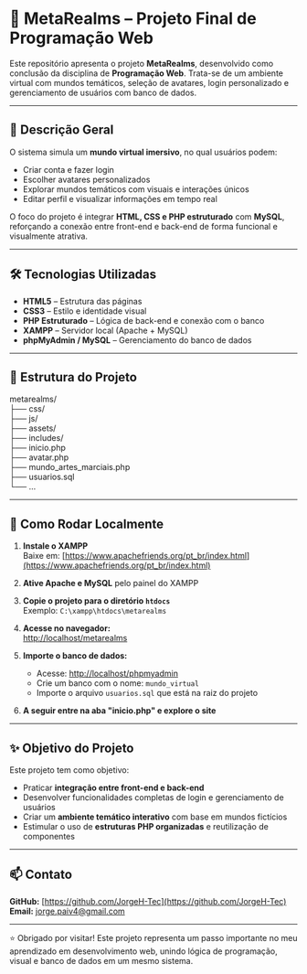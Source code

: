 # 🧠 MetaRealms – Projeto Final de Programação Web

Este repositório apresenta o projeto **MetaRealms**, desenvolvido como conclusão da disciplina de **Programação Web**. Trata-se de um ambiente virtual com mundos temáticos, seleção de avatares, login personalizado e gerenciamento de usuários com banco de dados.

---

## 🧩 Descrição Geral

O sistema simula um **mundo virtual imersivo**, no qual usuários podem:

- Criar conta e fazer login  
- Escolher avatares personalizados  
- Explorar mundos temáticos com visuais e interações únicos  
- Editar perfil e visualizar informações em tempo real  

O foco do projeto é integrar **HTML, CSS e PHP estruturado** com **MySQL**, reforçando a conexão entre front-end e back-end de forma funcional e visualmente atrativa.

---

## 🛠️ Tecnologias Utilizadas

- **HTML5** – Estrutura das páginas  
- **CSS3** – Estilo e identidade visual  
- **PHP Estruturado** – Lógica de back-end e conexão com o banco  
- **XAMPP** – Servidor local (Apache + MySQL)  
- **phpMyAdmin / MySQL** – Gerenciamento do banco de dados  

---

## 📂 Estrutura do Projeto

metarealms/  
├── css/  
├── js/  
├── assets/  
├── includes/  
├── inicio.php  
├── avatar.php  
├── mundo_artes_marciais.php  
├── usuarios.sql  
└── ...  


---

## 🚀 Como Rodar Localmente

1. **Instale o XAMPP**  
   Baixe em: [https://www.apachefriends.org/pt_br/index.html](https://www.apachefriends.org/pt_br/index.html)

2. **Ative Apache e MySQL** pelo painel do XAMPP

3. **Copie o projeto para o diretório `htdocs`**  
   Exemplo: `C:\xampp\htdocs\metarealms`

4. **Acesse no navegador:**  
   [http://localhost/metarealms](http://localhost/metarealms)

6. **Importe o banco de dados:**  
   - Acesse: [http://localhost/phpmyadmin](http://localhost/phpmyadmin)  
   - Crie um banco com o nome: `mundo_virtual`  
   - Importe o arquivo `usuarios.sql` que está na raiz do projeto

6. **A seguir entre na aba "inicio.php" e explore o site**

---

## ✨ Objetivo do Projeto

Este projeto tem como objetivo:

- Praticar **integração entre front-end e back-end**  
- Desenvolver funcionalidades completas de login e gerenciamento de usuários  
- Criar um **ambiente temático interativo** com base em mundos fictícios  
- Estimular o uso de **estruturas PHP organizadas** e reutilização de componentes  

---

## 📫 Contato

**GitHub:** [https://github.com/JorgeH-Tec](https://github.com/JorgeH-Tec)  
**Email:** [jorge.paiv4@gmail.com](mailto:jorge.paiv4@gmail.com)  

---

⭐ Obrigado por visitar! Este projeto representa um passo importante no meu aprendizado em desenvolvimento web, unindo lógica de programação, visual e banco de dados em um mesmo sistema.
